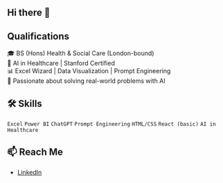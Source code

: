 
## Hi there 👋

<!--
##**yakshchopra025/yakshchopra025** is a ✨ _special_ ✨ repository because its `README.md` (this file) appears on your GitHub profile.
-->
## Qualifications
🎓 BS (Hons) Health & Social Care (London-bound)  
🧠 AI in Healthcare | Stanford Certified  
📊 Excel Wizard | Data Visualization | Prompt Engineering  
🎯 Passionate about solving real-world problems with AI

## 🛠 Skills
`Excel` `Power BI` `ChatGPT` `Prompt Engineering` `HTML/CSS` `React (basic)` `AI in Healthcare`

## 📫 Reach Me
- [LinkedIn](https://www.linkedin.com/in/yaksh-chopra-68a261245)
